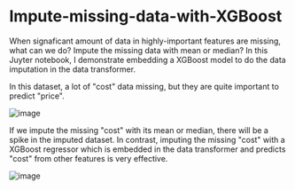 # Impute-missing-data-with-XGBoost
When signaficant amount of data in highly-important features are missing, what can we do? Impute the missing data with mean or median? In this Juyter notebook, I demonstrate embedding a XGBoost model to do the data imputation in the data transformer.

In this dataset, a lot of "cost" data missing, but they are quite important to predict "price".

![image](https://github.com/hanfei1986/XGBoost-missing-data-imputer/assets/59255164/0e6c7106-af83-4cad-850c-40541113952b)

If we impute the missing "cost" with its mean or median, there will be a spike in the imputed dataset. In contrast, imputing the missing "cost" with a XGBoost regressor which is embedded in the data transformer and predicts "cost" from other features is very effective.

![image](https://github.com/hanfei1986/Impute-missing-data-with-XGBoost/assets/59255164/4dd8f72c-3377-4524-8c4f-cb3a69913970)


